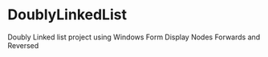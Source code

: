 # DoublyLinkedList

Doubly Linked list project using Windows Form Display Nodes Forwards and Reversed 

